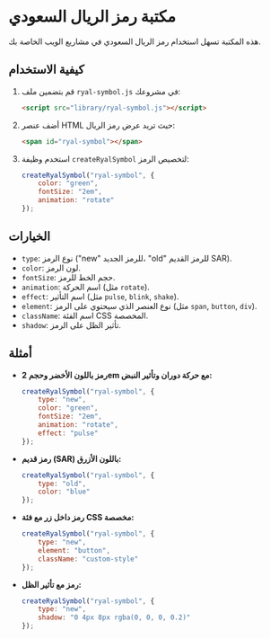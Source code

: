 # مكتبة رمز الريال السعودي

هذه المكتبة تسهل استخدام رمز الريال السعودي في مشاريع الويب الخاصة بك.

## كيفية الاستخدام

1.  قم بتضمين ملف `ryal-symbol.js` في مشروعك:

    ```html
    <script src="library/ryal-symbol.js"></script>
    ```

2.  أضف عنصر HTML حيث تريد عرض رمز الريال:

    ```html
    <span id="ryal-symbol"></span>
    ```

3.  استخدم وظيفة `createRyalSymbol` لتخصيص الرمز:

    ```javascript
    createRyalSymbol("ryal-symbol", {
        color: "green",
        fontSize: "2em",
        animation: "rotate"
    });
    ```

## الخيارات

*   `type`: نوع الرمز ("new" للرمز الجديد، "old" للرمز القديم SAR).
*   `color`: لون الرمز.
*   `fontSize`: حجم الخط للرمز.
*   `animation`: اسم الحركة (مثل `rotate`).
*   `effect`: اسم التأثير (مثل `pulse`, `blink`, `shake`).
*   `element`: نوع العنصر الذي سيحتوي على الرمز (مثل `span`, `button`, `div`).
*   `className`: اسم الفئة CSS المخصصة.
*   `shadow`: تأثير الظل على الرمز.

## أمثلة

*   **رمز باللون الأخضر وحجم 2em مع حركة دوران وتأثير النبض:**

    ```javascript
    createRyalSymbol("ryal-symbol", {
        type: "new",
        color: "green",
        fontSize: "2em",
        animation: "rotate",
        effect: "pulse"
    });
    ```

*   **رمز قديم (SAR) باللون الأزرق:**

    ```javascript
    createRyalSymbol("ryal-symbol", {
        type: "old",
        color: "blue"
    });
    ```

*   **رمز داخل زر مع فئة CSS مخصصة:**

    ```javascript
    createRyalSymbol("ryal-symbol", {
        type: "new",
        element: "button",
        className: "custom-style"
    });
    ```

*   **رمز مع تأثير الظل:**

    ```javascript
    createRyalSymbol("ryal-symbol", {
        type: "new",
        shadow: "0 4px 8px rgba(0, 0, 0, 0.2)"
    });
    ```